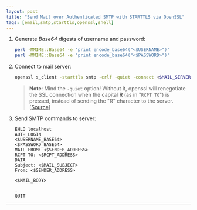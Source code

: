 ```yaml
---
layout: post
title: "Send Mail over Authenticated SMTP with STARTTLS via OpenSSL"
tags: [email,smtp,starttls,openssl,shell]
---
```


1. Generate *Base64* digests of username and password:
   ```bash
   perl -MMIME::Base64 -e 'print encode_base64("<$USERNAME>")'
   perl -MMIME::Base64 -e 'print encode_base64("<$PASSWORD>")'
   ```
2. Connect to mail server:
   ```bash
   openssl s_client -starttls smtp -crlf -quiet -connect <$MAIL_SERVER>:587
   ```
   > **Note**: Mind the `-quiet` option! Without it, openssl will renegotiate the SSL connection when the capital **R** (as in "`RCPT TO`") is pressed, instead of sending the "R" character to the server. [[Source](http://tumbleweed.org.za/2007/07/17/sclients-r-feature)] 
3. Send SMTP commands to server:
   ```
   EHLO localhost
   AUTH LOGIN
   <$USERNAME_BASE64>
   <$PASSWORD_BASE64>
   MAIL FROM: <$SENDER_ADDRESS>
   RCPT TO: <$RCPT_ADDRESS>
   DATA
   Subject: <$MAIL_SUBJECT>
   From: <$SENDER_ADDRESS>

   <$MAIL_BODY>
   
   .
   QUIT
   ```

---
